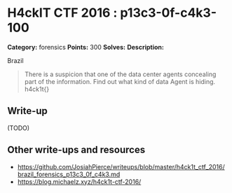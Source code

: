 # H4ckIT CTF 2016 : p13c3-0f-c4k3-100

**Category:** forensics
**Points:** 300
**Solves:**
**Description:**

Brazil

> There is a suspicion that one of the data center agents concealing part of the information. Find out what kind of data Agent is hiding. h4ck1t{}

## Write-up

(TODO)

## Other write-ups and resources

* https://github.com/JosiahPierce/writeups/blob/master/h4ck1t_ctf_2016/brazil_forensics_p13c3_0f_c4k3.md
* https://blog.michaelz.xyz/h4ck1t-ctf-2016/
